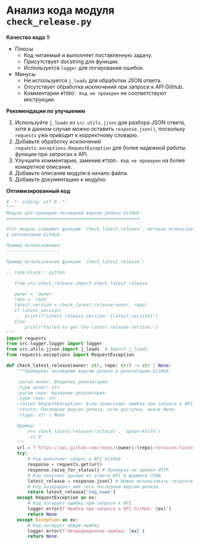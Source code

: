 # Анализ кода модуля `check_release.py`

**Качество кода**
9
- Плюсы
    - Код читаемый и выполняет поставленную задачу.
    - Присутствует docstring для функции.
    - Используется `logger` для логирования ошибок.
- Минусы
    - Не используется `j_loads` для обработки JSON ответа.
    - Отсутствует обработка исключений при запросе к API GitHub.
    - Комментарии `#TODO: Код не проверен` не соответствуют инструкции.

**Рекомендации по улучшению**

1.  Используйте `j_loads` из `src.utils.jjson` для разбора JSON ответа, хотя в данном случае можно оставить `response.json()`, поскольку `requests` уже приводит к корректному словарю.
2.  Добавьте обработку исключений `requests.exceptions.RequestException` для более надежной работы функции при запросах к API.
3.  Улучшите комментарии, заменив `#TODO: Код не проверен` на более конкретное описание.
4.  Добавьте описание модуля в начало файла.
5.  Добавьте документацию к модулю.

**Оптимизированный код**

```python
# -*- coding: utf-8 -*-
"""
Модуль для проверки последней версии релиза GitHub
==================================================

Этот модуль содержит функцию `check_latest_release`, которая используется для проверки последней версии релиза
в репозитории GitHub.

Пример использования
--------------------

Пример использования функции `check_latest_release`:

.. code-block:: python

   from src.check_release import check_latest_release

   owner = 'owner'
   repo = 'repo'
   latest_version = check_latest_release(owner, repo)
   if latest_version:
       print(f"Latest release version: {latest_version}")
   else:
       print("Failed to get the latest release version.")
"""
import requests
from src.logger.logger import logger
from src.utils.jjson import j_loads  # Import j_loads
from requests.exceptions import RequestException

def check_latest_release(owner: str, repo: str) -> str | None:
    """Проверяет последнюю версию релиза в репозитории GitHub.

    :param owner: Владелец репозитория.
    :type owner: str
    :param repo: Название репозитория.
    :type repo: str
    :raises RequestException: Если происходит ошибка при запросе к API.
    :return: Последняя версия релиза, если доступна, иначе None.
    :rtype: str | None

    Пример:
        >>> check_latest_release('octocat', 'Spoon-Knife')
        'v1.0'
    """
    url = f'https://api.github.com/repos/{owner}/{repo}/releases/latest'
    try:
        # Код выполняет запрос к API GitHub
        response = requests.get(url)
        response.raise_for_status() # Проверка на ошибки HTTP
        # Код получает данные из ответа API в формате JSON
        latest_release = response.json() # Можно использовать response.json() так как requests уже приводит к python dict.
        # Код возвращает имя тега последней версии релиза
        return latest_release['tag_name']
    except RequestException as ex:
        # Код логирует ошибку при запросе к API
        logger.error(f'Ошибка при запросе к API GitHub: {ex}')
        return None
    except Exception as ex:
        # Код логирует общую ошибку
        logger.error(f'Непредвиденная ошибка: {ex}')
        return None
```